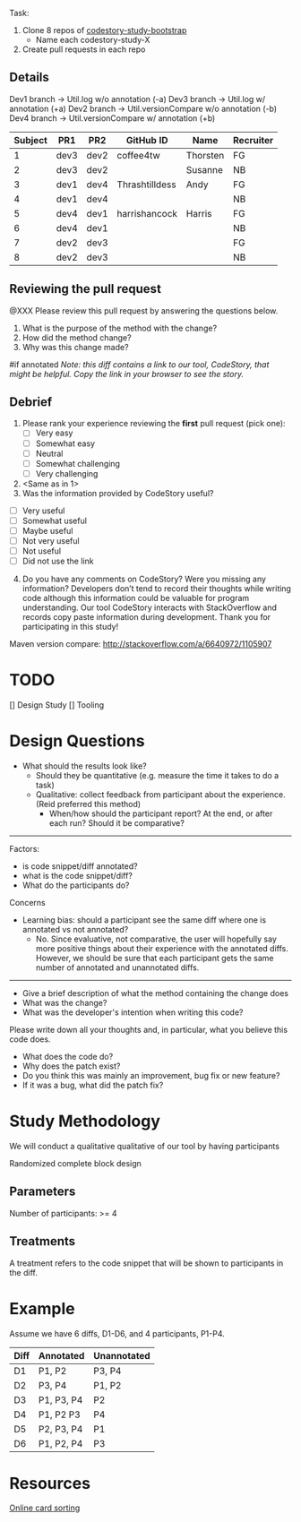 
Task:
 1. Clone 8 repos of [codestory-study-bootstrap](https://github.com/ataraxie/codestory-study-bootstrap)
    - Name each codestory-study-X
 2. Create pull requests in each repo


## Details
Dev1 branch -> Util.log w/o annotation (-a)
Dev3 branch -> Util.log w/ annotation (+a)
Dev2 branch -> Util.versionCompare w/o annotation (-b)
Dev4 branch -> Util.versionCompare w/ annotation (+b)



| Subject | PR1  | PR2  | GitHub ID             | Name             | Recruiter |
| ------- | ---- | ---- | --------------------- | ---------------- | --------- |
|       1 | dev3 | dev2 | coffee4tw             | Thorsten         | FG        |  
|       2 | dev3 | dev2 |                       | Susanne          | NB        |
|       3 | dev1 | dev4 | Thrashtilldess        | Andy             | FG        |
|       4 | dev1 | dev4 |                       |                  | NB        |
|       5 | dev4 | dev1 | harrishancock         | Harris           | FG        |
|       6 | dev4 | dev1 |                       |                  | NB        |
|       7 | dev2 | dev3 |                       |                  | FG        |
|       8 | dev2 | dev3 |                       |                  | NB        |



## Reviewing the pull request
@XXX Please review this pull request by answering the questions below.
  1. What is the purpose of the method with the change?
  2. How did the method change?
  3. Why was this change made?

#if annotated
_Note: this diff contains a link to our tool, CodeStory, that might be helpful.
Copy the link in your browser to see the story._

## Debrief
 1. Please rank your experience reviewing the **first** pull request (pick one):
    - [ ] Very easy
    - [ ] Somewhat easy
    - [ ] Neutral
    - [ ] Somewhat challenging
    - [ ] Very challenging
 2. <Same as in 1>
 3. Was the information provided by CodeStory useful?
   - [ ] Very useful
   - [ ] Somewhat useful
   - [ ] Maybe useful
   - [ ] Not very useful
   - [ ] Not useful
   - [ ] Did not use the link
 4. Do you have any comments on CodeStory? Were you missing any information?
Developers don’t tend to record their thoughts while writing code although this information could be valuable for program understanding. Our tool CodeStory interacts with StackOverflow and records copy paste information during development. Thank you for participating in this study!

























Maven version compare:
http://stackoverflow.com/a/6640972/1105907


# TODO
[] Design Study
[] Tooling


# Design Questions
 - What should the results look like?
   - Should they be quantitative (e.g. measure the time it takes to do a task)
   - Qualitative: collect feedback from participant about the experience. (Reid preferred this method)
     - When/how should the participant report? At the end, or after each run? Should it be comparative?


---
Factors:
 - is code snippet/diff annotated?
 - what is the code snippet/diff?
 - What do the participants do?

Concerns
 - Learning bias: should a participant see the same diff where one is annotated vs not annotated?
   - No. Since evaluative, not comparative, the user will hopefully say more positive things
     about their experience with the annotated diffs. However, we should be sure that each participant
     gets the same number of annotated and unannotated diffs.
---





  - Give a brief description of what the method containing the change does
  - What was the change?
  - What was the developer's intention when writing this code?




Please
write down all your thoughts and, in particular, what you believe this code does.


- What does the code do?
- Why does the patch exist?
- Do you think this was mainly an improvement, bug fix or new feature?
- If it was a bug, what did the patch fix?










# Study Methodology
We will conduct a qualitative qualitative of our tool by having participants

Randomized complete block design

## Parameters
Number of participants: >= 4

## Treatments
A treatment refers to the code snippet that will be shown to participants in the
diff.


# Example
Assume we have 6 diffs, D1-D6, and 4 participants, P1-P4.

| Diff | Annotated  | Unannotated |
| ---- | ---------- | ----------- |
|   D1 | P1, P2     | P3, P4
|   D2 | P3, P4     | P1, P2
|   D3 | P1, P3, P4 | P2
|   D4 | P1, P2  P3 | P4
|   D5 | P2, P3, P4 | P1
|   D6 | P1, P2, P4 | P3





# Resources
[Online card sorting](http://www.optimalworkshop.com/pricing)
